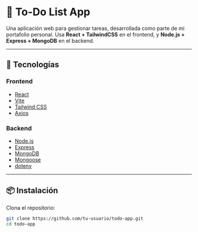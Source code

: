 # 📝 To-Do List App

Una aplicación web para gestionar tareas, desarrollada como parte de mi portafolio personal. Usa **React + TailwindCSS** en el frontend, y **Node.js + Express + MongoDB** en el backend.

---

## 🚀 Tecnologías

### Frontend
- [React](https://reactjs.org/)
- [Vite](https://vitejs.dev/)
- [Tailwind CSS](https://tailwindcss.com/)
- [Axios](https://axios-http.com/)

### Backend
- [Node.js](https://nodejs.org/)
- [Express](https://expressjs.com/)
- [MongoDB](https://www.mongodb.com/)
- [Mongoose](https://mongoosejs.com/)
- [dotenv](https://www.npmjs.com/package/dotenv)

---

## 📦 Instalación

Clona el repositorio:

```bash
git clone https://github.com/tu-usuario/todo-app.git
cd todo-app
